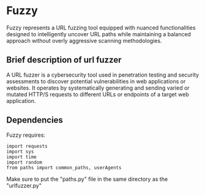 Fuzzy
==============

Fuzzy represents a URL fuzzing tool equipped with nuanced functionalities designed to intelligently uncover URL paths while maintaining a balanced approach without overly aggressive scanning methodologies.


Brief description of url fuzzer
--------------
A URL fuzzer is a cybersecurity tool used in penetration testing and security assessments to discover potential vulnerabilities in web applications or websites. It operates by systematically generating and sending varied or mutated HTTP/S requests to different URLs or endpoints of a target web application.


Dependencies
-------------- 
Fuzzy requires:

```
import requests
import sys
import time
import random
from paths import common_paths, userAgents
```

Make sure to put the "paths.py" file in the same directory as the "urlfuzzer.py"

